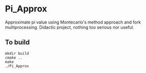 # Pi_Approx
Approximate pi value using Montecarlo's method approach and fork multiprocessing. Didactic project, nothing too serious nor useful. 

## To build

```
mkdir build
cmake ..
make
./Pi_Approx
```
